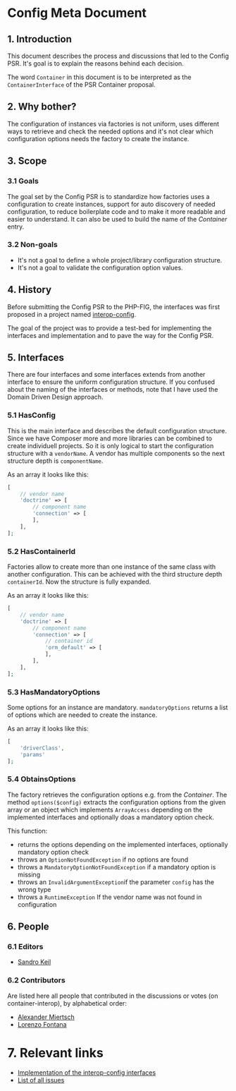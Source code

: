 # Config Meta Document

## 1. Introduction
This document describes the process and discussions that led to the Config PSR. It's goal is to explain the reasons behind each decision.

The word `Container` in this document is to be interpreted as the `ContainerInterface` of the PSR Container proposal.

## 2. Why bother?
The configuration of instances via factories is not uniform, uses different ways to retrieve and check the needed options and it's not clear which configuration options needs the factory to create the instance.

## 3. Scope

### 3.1 Goals
The goal set by the Config PSR is to standardize how factories uses a configuration to create instances, support for auto discovery of needed configuration, to reduce boilerplate code and to make it more readable and easier to understand. It can also be used to build the name of the *Container* entry.

### 3.2 Non-goals
* It's not a goal to define a whole project/library configuration structure.
* It's not a goal to validate the configuration option values.

## 4. History
Before submitting the Config PSR to the PHP-FIG, the interfaces was first proposed in a project named [interop-config](https://github.com/sandrokeil/interop-config).

The goal of the project was to provide a test-bed for implementing the interfaces and implementation and to pave the way for the Config PSR.

## 5. Interfaces
There are four interfaces and some interfaces extends from another interface to ensure the uniform configuration structure. If you confused about the naming of the interfaces or methods, note that I have used the Domain Driven Design approach.

### 5.1 HasConfig
This is the main interface and describes the default configuration structure. Since we have Composer more and more libraries can be combined to create individuell projects. So it is only logical to start the configuration structure with a `vendorName`. A vendor has multiple components so the next structure depth is `componentName`.

As an array it looks like this:

```php
[
    // vendor name
    'doctrine' => [
        // component name
        'connection' => [
        ],
    ],
];
```

### 5.2 HasContainerId
Factories allow to create more than one instance of the same class with another configuration. This can be achieved with the third structure depth `containerId`. Now the structure is fully expanded.

As an array it looks like this:

```php
[
    // vendor name
    'doctrine' => [
        // component name
        'connection' => [
            // container id
            'orm_default' => [
            ],
        ],
    ],
];
```

### 5.3 HasMandatoryOptions
Some options for an instance are mandatory. `mandatoryOptions` returns a list of options which are needed to create the instance.

As an array it looks like this:

```php
[
    'driverClass',
    'params'
];
```

### 5.4 ObtainsOptions
The factory retrieves the configuration options e.g. from the *Container*. The method `options($config)` extracts the configuration options from the given array or an object which implements `ArrayAccess` depending on the implemented interfaces and optionally doas a mandatory option check.

This function:

* returns the options depending on the implemented interfaces, optionally mandatory option check
* throws an `OptionNotFoundException` if no options are found
* throws a `MandatoryOptionNotFoundException` if a mandatory option is missing
* throws an `InvalidArgumentException`if the parameter `config` has the wrong type
* throws a `RuntimeException` If the vendor name was not found in configuration

## 6. People

### 6.1 Editors

* [Sandro Keil](https://github.com/sandrokeil)

### 6.2 Contributors

Are listed here all people that contributed in the discussions or votes (on container-interop), by alphabetical order:

* [Alexander Miertsch](https://github.com/codeliner)
* [Lorenzo Fontana](https://github.com/fntlnz)

# 7. Relevant links
* [Implementation of the interop-config interfaces](https://github.com/sandrokeil/interop-config/blob/master/src/ConfigurationTrait.php)
* [List of all issues](https://github.com/sandrokeil/interop-config/issues?q=)